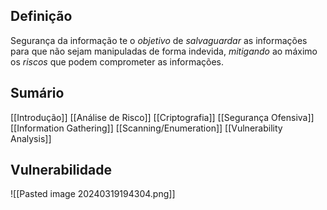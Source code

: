 ## Definição

Segurança da informação te o _objetivo_ de _salvaguardar_ as informações para que não sejam manipuladas de forma indevida, _mitigando_ ao máximo os _riscos_ que podem comprometer as informações.

## Sumário
[[Introdução]]
[[Análise de Risco]]
[[Criptografia]]
[[Segurança Ofensiva]]
[[Information Gathering]]
[[Scanning/Enumeration]]
[[Vulnerability Analysis]]
## Vulnerabilidade
![[Pasted image 20240319194304.png]]
